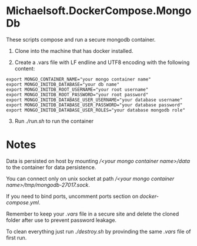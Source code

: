 # Michaelsoft.DockerCompose.MongoDb

These scripts compose and run a secure mongodb container.

1. Clone into the machine that has docker installed.

2. Create a .vars file with LF endline and UTF8 encoding with the following content:

```
export MONGO_CONTAINER_NAME="your mongo container name"
export MONGO_INITDB_DATABASE="your db name"
export MONGO_INITDB_ROOT_USERNAME="your root username"
export MONGO_INITDB_ROOT_PASSWORD="your root password"
export MONGO_INITDB_DATABASE_USER_USERNAME="your database username"
export MONGO_INITDB_DATABASE_USER_PASSWORD="your database password"
export MONGO_INITDB_DATABASE_USER_ROLES="your database mongodb role"
```

3. Run *./run.sh* to run the container

# Notes

Data is persisted on host by mounting */\<your mongo container name\>/data* to the container for data persistence.

You can connect only on unix socket at path */\<your mongo container name\>/tmp/mongodb-27017.sock*.

If you need to bind ports, uncomment ports section on *docker-compose.yml*.

Remember to keep your *.vars* file in a secure site and delete the cloned folder after use to prevent password leakage.

To clean everything just run *./destroy.sh* by provinding the same *.vars* file of first run.
